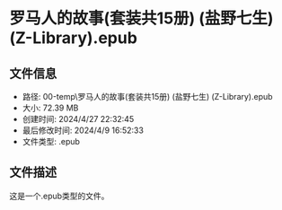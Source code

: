 ﻿# 罗马人的故事(套装共15册) (盐野七生) (Z-Library).epub

## 文件信息
- 路径: 00-temp\罗马人的故事(套装共15册) (盐野七生) (Z-Library).epub
- 大小: 72.39 MB
- 创建时间: 2024/4/27 22:32:45
- 最后修改时间: 2024/4/9 16:52:33
- 文件类型: .epub

## 文件描述
这是一个.epub类型的文件。

